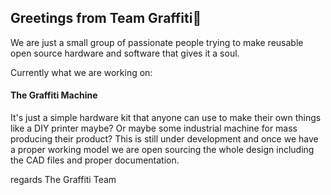## Greetings from Team Graffiti👋
We are just a small group of passionate people trying to make reusable open source hardware and software that gives it a soul. 

Currently what we are working on:
#### The Graffiti Machine 
It's just a simple hardware kit that anyone can use to make their own things like a DIY printer maybe? Or maybe some industrial machine for mass producing their product?
This is still under development and once we have a proper working model we are open sourcing the whole design including the CAD files and proper documentation.



regards
The Graffiti Team
